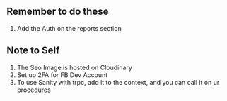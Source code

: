## Remember to do these

1. Add the Auth on the reports section


## Note to Self

1. The Seo Image is hosted on Cloudinary
2. Set up 2FA for FB Dev Account
3. To use Sanity with trpc, add it to the context, and you can call it on ur procedures

